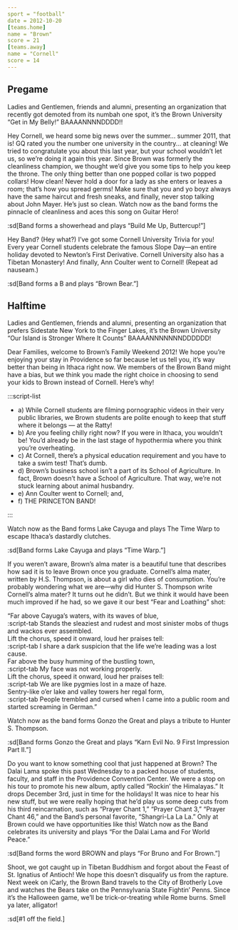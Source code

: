 ```yaml
---
sport = "football"
date = 2012-10-20
[teams.home]
name = "Brown"
score = 21
[teams.away]
name = "Cornell"
score = 14
---
```


## Pregame

Ladies and Gentlemen, friends and alumni, presenting an organization that recently got demoted from its numbah one spot, it’s the Brown University “Get in My Belly!” BAAAANNNNDDDD!!

Hey Cornell, we heard some big news over the summer... summer 2011, that is! GQ rated you the number one university in the country... at cleaning! We tried to congratulate you about this last year, but your school wouldn’t let us, so we’re doing it again this year. Since Brown was formerly the cleanliness champion, we thought we’d give you some tips to help you keep the throne. The only thing better than one popped collar is two popped collars! How clean! Never hold a door for a lady as she enters or leaves a room; that’s how you spread germs! Make sure that you and yo boyz always have the same haircut and fresh sneaks, and finally, never stop talking about John Mayer. He’s just so clean. Watch now as the band forms the pinnacle of cleanliness and aces this song on Guitar Hero!

:sd[Band forms a showerhead and plays “Build Me Up, Buttercup!”]

Hey Band? (Hey what?) I’ve got some Cornell University Trivia for you! Every year Cornell students celebrate the famous Slope Day—an entire holiday devoted to Newton’s First Derivative. Cornell University also has a Tibetan Monastery! And finally, Ann Coulter went to Cornell! (Repeat ad nauseam.)

:sd[Band forms a B and plays “Brown Bear.”]

## Halftime

Ladies and Gentlemen, friends and alumni, presenting an organization that prefers Sidestate New York to the Finger Lakes, it’s the Brown University “Our Island is Stronger Where It Counts” BAAAANNNNNNNDDDDDD!

Dear Families, welcome to Brown’s Family Weekend 2012! We hope you’re enjoying your stay in Providence so far because let us tell you, it’s way better than being in Ithaca right now. We members of the Brown Band might have a bias, but we think you made the right choice in choosing to send your kids to Brown instead of Cornell. Here’s why!

:::script-list

- a) While Cornell students are filming pornographic videos in their very public libraries, we Brown students are polite enough to keep that stuff where it belongs — at the Ratty!
- b) Are you feeling chilly right now? If you were in Ithaca, you wouldn’t be! You’d already be in the last stage of hypothermia where you think you’re overheating.
- c) At Cornell, there’s a physical education requirement and you have to take a swim test! That’s dumb.
- d) Brown’s business school isn’t a part of its School of Agriculture. In fact, Brown doesn’t have a School of Agriculture. That way, we’re not stuck learning about animal husbandry.
- e) Ann Coulter went to Cornell; and,
- f) THE PRINCETON BAND!

:::

Watch now as the Band forms Lake Cayuga and plays The Time Warp to escape Ithaca’s dastardly clutches.

:sd[Band forms Lake Cayuga and plays “Time Warp.”]

If you weren’t aware, Brown’s alma mater is a beautiful tune that describes how sad it is to leave Brown once you graduate. Cornell’s alma mater, written by H.S. Thompson, is about a girl who dies of consumption. You’re probably wondering what we are—why did Hunter S. Thompson write Cornell’s alma mater? It turns out he didn’t. But we think it would have been much improved if he had, so we gave it our best “Fear and Loathing” shot:

“Far above Cayuga’s waters, with its waves of blue,\
:script-tab Stands the sleaziest and rudest and most sinister mobs of thugs and wackos ever assembled.\
Lift the chorus, speed it onward, loud her praises tell:\
:script-tab I share a dark suspicion that the life we’re leading was a lost cause.\
Far above the busy humming of the bustling town,\
:script-tab My face was not working properly.\
Lift the chorus, speed it onward, loud her praises tell:\
:script-tab We are like pygmies lost in a maze of haze.\
Sentry-like o’er lake and valley towers her regal form,\
:script-tab People trembled and cursed when I came into a public room and started screaming in German.”

Watch now as the band forms Gonzo the Great and plays a tribute to Hunter S. Thompson.

:sd[Band forms Gonzo the Great and plays “Karn Evil No. 9 First Impression Part II.”]

Do you want to know something cool that just happened at Brown? The Dalai Lama spoke this past Wednesday to a packed house of students, faculty, and staff in the Providence Convention Center. We were a stop on his tour to promote his new album, aptly called “Rockin’ the Himalayas.” It drops December 3rd, just in time for the holidays! It was nice to hear his new stuff, but we were really hoping that he’d play us some deep cuts from his third reincarnation, such as “Prayer Chant 1,” “Prayer Chant 3,” “Prayer Chant 46,” and the Band’s personal favorite, “Shangri-La La La.” Only at Brown could we have opportunities like this! Watch now as the Band celebrates its university and plays “For the Dalai Lama and For World Peace.”

:sd[Band forms the word BROWN and plays “For Bruno and For Brown.”]

Shoot, we got caught up in Tibetan Buddhism and forgot about the Feast of St. Ignatius of Antioch! We hope this doesn’t disqualify us from the rapture. Next week on iCarly, the Brown Band travels to the City of Brotherly Love and watches the Bears take on the Pennsylvania State Fightin’ Penns. Since it’s the Halloween game, we’ll be trick-or-treating while Rome burns. Smell ya later, alligator!

:sd[#1 off the field.]
